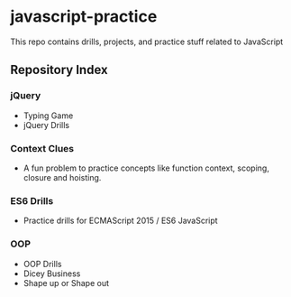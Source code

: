 # javascript-practice
This repo contains drills, projects, and practice stuff related to JavaScript

## Repository Index

### jQuery
* Typing Game
* jQuery Drills

### Context Clues
* A fun problem to practice concepts like function context, scoping, closure and hoisting.

### ES6 Drills
* Practice drills for ECMAScript 2015 / ES6 JavaScript

### OOP
* OOP Drills
* Dicey Business
* Shape up or Shape out
